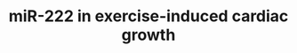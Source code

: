 ---
annotations:
- id: PW:0000808
  parent: regulatory pathway
  type: Pathway Ontology
  value: microRNA pathway
- id: PW:0000004
  parent: regulatory pathway
  type: Pathway Ontology
  value: regulatory pathway
- id: CL:0000746
  parent: native cell
  type: Cell Type Ontology
  value: cardiac muscle cell
authors:
- Khanspers
- AMTan
- Eweitz
description: miR-222 is necessary for exercise-induced cardiac growth and protects
  against pathological cardiac remodeling.  Proteins on this pathway have targeted
  assays available via the [https://assays.cancer.gov/available_assays?wp_id=WP3938
  CPTAC Assay Portal].
last-edited: 2021-12-22
ndex: 9cf47c7b-8b68-11eb-9e72-0ac135e8bacf
organisms:
- Homo sapiens
redirect_from:
- /index.php/Pathway:WP3938
- /instance/WP3938
- /instance/WP3938_rr120650
revision: r120650
schema-jsonld:
- '@context': https://schema.org/
  '@id': https://wikipathways.github.io/pathways/WP3938.html
  '@type': Dataset
  creator:
    '@type': Organization
    name: WikiPathways
  description: miR-222 is necessary for exercise-induced cardiac growth and protects
    against pathological cardiac remodeling.  Proteins on this pathway have targeted
    assays available via the [https://assays.cancer.gov/available_assays?wp_id=WP3938
    CPTAC Assay Portal].
  keywords:
  - CDKN1B
  - HIPK1
  - HIPK2
  - HMBOX1
  license: CC0
  name: miR-222 in exercise-induced cardiac growth
seo: CreativeWork
title: miR-222 in exercise-induced cardiac growth
wpid: WP3938
---